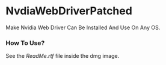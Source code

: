 # NvdiaWebDriverPatched
Make Nvidia Web Driver Can Be Installed And Use On Any OS.
### How To Use?
See the *ReadMe.rtf* file inside the dmg image.

